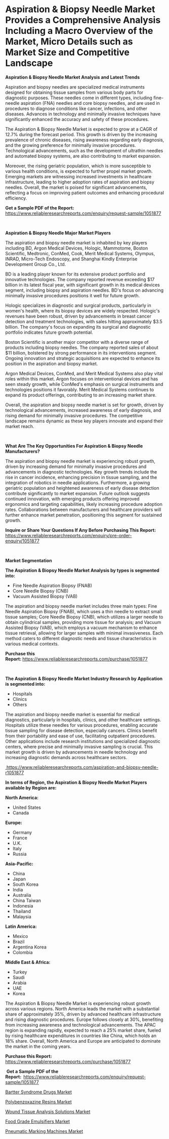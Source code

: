 <p><h1>Aspiration & Biopsy Needle Market Provides a Comprehensive Analysis Including a Macro Overview of the Market, Micro Details such as Market Size and Competitive Landscape</h1></p><p><strong>Aspiration & Biopsy Needle Market Analysis and Latest Trends</strong></p>
<p><p>Aspiration and biopsy needles are specialized medical instruments designed for obtaining tissue samples from various body parts for diagnostic purposes. These needles come in different types, including fine-needle aspiration (FNA) needles and core biopsy needles, and are used in procedures to diagnose conditions like cancer, infections, and other diseases. Advances in technology and minimally invasive techniques have significantly enhanced the accuracy and safety of these procedures.</p><p>The Aspiration & Biopsy Needle Market is expected to grow at a CAGR of 12.7% during the forecast period. This growth is driven by the increasing prevalence of chronic diseases, rising awareness regarding early diagnosis, and the growing preference for minimally invasive procedures. Technological advancements, such as the development of ultrathin needles and automated biopsy systems, are also contributing to market expansion.</p><p>Moreover, the rising geriatric population, which is more susceptible to various health conditions, is expected to further propel market growth. Emerging markets are witnessing increased investments in healthcare infrastructure, leading to higher adoption rates of aspiration and biopsy needles. Overall, the market is poised for significant advancements, reflecting a focus on improving patient outcomes and enhancing procedural efficiency.</p></p>
<p><strong>Get a Sample PDF of the Report:&nbsp;</strong> <a href="https://www.reliableresearchreports.com/enquiry/request-sample/1051877?utm_campaign=1616&utm_medium=2&utm_source=Github&utm_content=ia&utm_term=14102024&utm_id=aspiration-biopsy-needle">https://www.reliableresearchreports.com/enquiry/request-sample/1051877</a></p>
<p>&nbsp;</p>
<p><strong>Aspiration & Biopsy Needle Major Market Players</strong></p>
<p><p>The aspiration and biopsy needle market is inhabited by key players including BD, Argon Medical Devices, Hologic, Mammotome, Boston Scientific, Medtronic, ConMed, Cook, Merit Medical Systems, Olympus, INRAD, Micro-Tech Endoscopy, and Shanghai Kindly Enterprise Development Group Co., Ltd. </p><p>BD is a leading player known for its extensive product portfolio and innovative technologies. The company reported revenue exceeding $17 billion in its latest fiscal year, with significant growth in its medical devices segment, including biopsy and aspiration needles. BD's focus on advancing minimally invasive procedures positions it well for future growth.</p><p>Hologic specializes in diagnostic and surgical products, particularly in women's health, where its biopsy devices are widely respected. Hologic's revenues have been robust, driven by advancements in breast cancer detection and treatment technologies, with sales hitting approximately $3.5 billion. The company's focus on expanding its surgical and diagnostic portfolio indicates future growth potential.</p><p>Boston Scientific is another major competitor with a diverse range of products including biopsy needles. The company reported sales of about $11 billion, bolstered by strong performance in its interventions segment. Ongoing innovation and strategic acquisitions are expected to enhance its position in the aspiration and biopsy market.</p><p>Argon Medical Devices, ConMed, and Merit Medical Systems also play vital roles within this market. Argon focuses on interventional devices and has seen steady growth, while ConMed's emphasis on surgical instruments and technologies positions it favorably. Merit Medical Systems continues to expand its product offerings, contributing to an increasing market share.</p><p>Overall, the aspiration and biopsy needle market is set for growth, driven by technological advancements, increased awareness of early diagnosis, and rising demand for minimally invasive procedures. The competitive landscape remains dynamic as these key players innovate and expand their market reach.</p></p>
<p>&nbsp;</p>
<p><strong>What Are The Key Opportunities For Aspiration & Biopsy Needle Manufacturers?</strong></p>
<p><p>The aspiration and biopsy needle market is experiencing robust growth, driven by increasing demand for minimally invasive procedures and advancements in diagnostic technologies. Key growth trends include the rise in cancer incidence, enhancing precision in tissue sampling, and the integration of robotics in needle applications. Furthermore, a growing geriatric population and heightened awareness of early disease detection contribute significantly to market expansion. Future outlook suggests continued innovation, with emerging products offering improved ergonomics and targeting capabilities, likely increasing procedure adoption rates. Collaborations between manufacturers and healthcare providers will further enhance market penetration, positioning this segment for sustained growth.</p></p>
<p><strong>Inquire or Share Your Questions If Any Before Purchasing This Report:</strong> <a href="https://www.reliableresearchreports.com/enquiry/pre-order-enquiry/1051877?utm_campaign=1616&utm_medium=2&utm_source=Github&utm_content=ia&utm_term=14102024&utm_id=aspiration-biopsy-needle">https://www.reliableresearchreports.com/enquiry/pre-order-enquiry/1051877</a></p>
<p>&nbsp;</p>
<p><strong>Market Segmentation</strong></p>
<p><strong>The Aspiration & Biopsy Needle Market Analysis by types is segmented into:</strong></p>
<p><ul><li>Fine Needle Aspiration Biopsy (FNAB)</li><li>Core Needle Biopsy (CNB)</li><li>Vacuum Assisted Biopsy (VAB)</li></ul></p>
<p><p>The aspiration and biopsy needle market includes three main types: Fine Needle Aspiration Biopsy (FNAB), which uses a thin needle to extract small tissue samples; Core Needle Biopsy (CNB), which utilizes a larger needle to obtain cylindrical samples, providing more tissue for analysis; and Vacuum Assisted Biopsy (VAB), which employs a vacuum mechanism to enhance tissue retrieval, allowing for larger samples with minimal invasiveness. Each method caters to different diagnostic needs and tissue characteristics in various medical contexts.</p></p>
<p><strong>Purchase this Report:&nbsp;</strong><a href="https://www.reliableresearchreports.com/purchase/1051877?utm_campaign=1616&utm_medium=2&utm_source=Github&utm_content=ia&utm_term=14102024&utm_id=aspiration-biopsy-needle">https://www.reliableresearchreports.com/purchase/1051877</a></p>
<p>&nbsp;</p>
<p><strong>The Aspiration & Biopsy Needle Market Industry Research by Application is segmented into:</strong></p>
<p><ul><li>Hospitals</li><li>Clinics</li><li>Others</li></ul></p>
<p><p>The aspiration and biopsy needle market is essential for medical diagnostics, particularly in hospitals, clinics, and other healthcare settings. Hospitals utilize these needles for various procedures, enabling accurate tissue sampling for disease detection, especially cancers. Clinics benefit from their portability and ease of use, facilitating outpatient procedures. Other applications include research institutions and specialized diagnostic centers, where precise and minimally invasive sampling is crucial. This market growth is driven by advancements in needle technology and increasing diagnostic demands across healthcare sectors.</p></p>
<p><a href="https://www.reliableresearchreports.com/aspiration-and-biopsy-needle-r1051877?utm_campaign=1616&utm_medium=2&utm_source=Github&utm_content=ia&utm_term=14102024&utm_id=aspiration-biopsy-needle">&nbsp;https://www.reliableresearchreports.com/aspiration-and-biopsy-needle-r1051877</a></p>
<p><strong>In terms of Region, the Aspiration & Biopsy Needle Market Players available by Region are:</strong></p>
<p>
    <p> <strong> North America: </strong>
        <ul>
            <li>United States</li>
            <li>Canada</li>
        </ul>
        </p> 
    <p> <strong> Europe: </strong>
        <ul>
            <li>Germany</li>
            <li>France</li>
            <li>U.K.</li>
            <li>Italy</li>
            <li>Russia</li>
        </ul>
        </p> 
    <p> <strong> Asia-Pacific: </strong>
        <ul>
            <li>China</li>
            <li>Japan</li>
            <li>South Korea</li>
            <li>India</li>
            <li>Australia</li>
            <li>China Taiwan</li>
            <li>Indonesia</li>
            <li>Thailand</li>
            <li>Malaysia</li>
        </ul>
        </p> 
    <p> <strong> Latin America: </strong>
        <ul>
            <li>Mexico</li>
            <li>Brazil</li>
            <li>Argentina Korea</li>
            <li>Colombia</li>
        </ul>
        </p> 
    <p> <strong> Middle East & Africa: </strong>
        <ul>
            <li>Turkey</li>
            <li>Saudi</li>
            <li>Arabia</li>
            <li>UAE</li>
            <li>Korea</li>
        </ul>
    </p>
    </p>
<p><p>The Aspiration & Biopsy Needle Market is experiencing robust growth across various regions. North America leads the market with a substantial share of approximately 35%, driven by advanced healthcare infrastructure and rising diagnostic procedures. Europe follows closely at 30%, benefiting from increasing awareness and technological advancements. The APAC region is expanding rapidly, expected to reach a 25% market share, fueled by rising healthcare expenditures in countries like China, which holds an 18% share. Overall, North America and Europe are anticipated to dominate the market in the coming years.</p></p>
<p><strong>Purchase this Report: </strong><a href="https://www.reliableresearchreports.com/purchase/1051877?utm_campaign=1616&utm_medium=2&utm_source=Github&utm_content=ia&utm_term=14102024&utm_id=aspiration-biopsy-needle">https://www.reliableresearchreports.com/purchase/1051877</a></p>
<p>&nbsp;<strong>Get a Sample PDF of the Report:&nbsp;&nbsp;</strong><a href="https://www.reliableresearchreports.com/enquiry/request-sample/1051877?utm_campaign=1616&utm_medium=2&utm_source=Github&utm_content=ia&utm_term=14102024&utm_id=aspiration-biopsy-needle">https://www.reliableresearchreports.com/enquiry/request-sample/1051877</a></p>
<p><strong></strong></p>
<p><p><a href="https://www.linkedin.com/pulse/bartter-syndrome-drugs-ecosystem-mapping-innovation-fxruc?trk=public_post_embed_feed-article-content&utm_campaign=1616&utm_medium=2&utm_source=Github&utm_content=ia&utm_term=14102024&utm_id=aspiration-biopsy-needle">Bartter Syndrome Drugs Market</a></p><p><a href="https://www.linkedin.com/pulse/polybenzoxazine-resins-mosaic-piecing-together-global-market-ivkae?utm_campaign=1616&utm_medium=2&utm_source=Github&utm_content=ia&utm_term=14102024&utm_id=aspiration-biopsy-needle">Polybenzoxazine Resins Market</a></p><p><a href="https://www.linkedin.com/pulse/exploring-wound-tissue-analysis-solutions-market-strategic-jlzhc?trk=public_post_embed_feed-article-content&utm_campaign=1616&utm_medium=2&utm_source=Github&utm_content=ia&utm_term=14102024&utm_id=aspiration-biopsy-needle">Wound Tissue Analysis Solutions Market</a></p><p><a href="https://www.linkedin.com/pulse/driving-forces-global-food-grade-emulsifiers-market-harbc?trk=public_post_embed_feed-article-content&utm_campaign=1616&utm_medium=2&utm_source=Github&utm_content=ia&utm_term=14102024&utm_id=aspiration-biopsy-needle">Food Grade Emulsifiers Market</a></p><p><a href="https://www.linkedin.com/pulse/pneumatic-marking-machines-market-outlook-forecast-from-5umrc?trk=public_post_embed_feed-article-content&utm_campaign=1616&utm_medium=2&utm_source=Github&utm_content=ia&utm_term=14102024&utm_id=aspiration-biopsy-needle">Pneumatic Marking Machines Market</a></p></p>